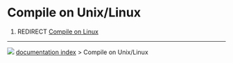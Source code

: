 # Compile on Unix/Linux
1.  REDIRECT [Compile on Linux](Compile_on_Linux.md)



---
![](images/Right_arrow.png) [documentation index](../README.md) > Compile on Unix/Linux
